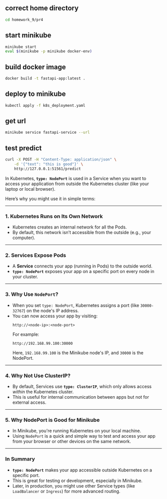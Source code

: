 ## correct home directory

```bash
cd homework_9/pr4
```

## start minikube

```bash
minikube start
eval $(minikube -p minikube docker-env)
```


## build docker image

```bash
docker build -t fastapi-app:latest .
```

## deploy to minikube

```bash
kubectl apply -f k8s_deployment.yaml
```

## get url

```bash
minikube service fastapi-service --url
```


## test predict

```bash
curl -X POST -H "Content-Type: application/json" \
    -d '{"text": "this is good"}' \
    http://127.0.0.1:51561/predict
```




In Kubernetes, **`type: NodePort`** is used in a Service when you want to access your application from outside the Kubernetes cluster (like your laptop or local browser).

Here’s why you might use it in simple terms:

---

### **1. Kubernetes Runs on Its Own Network**
- Kubernetes creates an internal network for all the Pods.
- By default, this network isn’t accessible from the outside (e.g., your computer).

---

### **2. Services Expose Pods**
- A **Service** connects your app (running in Pods) to the outside world.
- **`type: NodePort`** exposes your app on a specific port on every node in your cluster.

---

### **3. Why Use `NodePort`?**
- When you set `type: NodePort`, Kubernetes assigns a port (like `30000-32767`) on the node's IP address.
- You can now access your app by visiting:
  ```
  http://<node-ip>:<node-port>
  ```
  For example:
  ```
  http://192.168.99.100:30000
  ```
  Here, `192.168.99.100` is the Minikube node's IP, and `30000` is the NodePort.

---

### **4. Why Not Use ClusterIP?**
- By default, Services use **`type: ClusterIP`**, which only allows access *within* the Kubernetes cluster.
- This is useful for internal communication between apps but not for external access.

---

### **5. Why NodePort is Good for Minikube**
- In Minikube, you're running Kubernetes on your local machine.
- Using `NodePort` is a quick and simple way to test and access your app from your browser or other devices on the same network.

---

### **In Summary**
- **`type: NodePort`** makes your app accessible outside Kubernetes on a specific port.
- This is great for testing or development, especially in Minikube. 
- Later, in production, you might use other Service types (like `LoadBalancer` or `Ingress`) for more advanced routing.